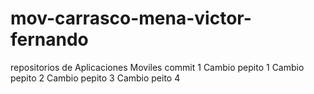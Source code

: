 # mov-carrasco-mena-victor-fernando
repositorios de Aplicaciones Moviles
commit 1
Cambio pepito 1
Cambio pepito 2
Cambio pepito 3
Cambio peito 4